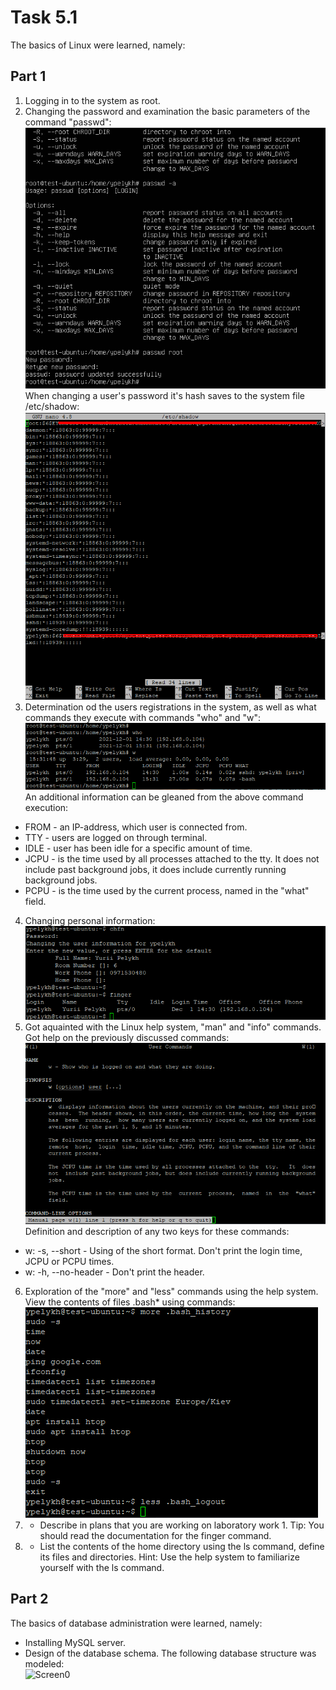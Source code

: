 # Task 5.1  

The basics of Linux were learned, namely:  
## Part 1  
 1. Logging in to the system as root.  
 2. Changing the password and examination the basic parameters of the command "passwd":  
 ![Screen1](./task_images/Screenshot_1.png)  
 When changing a user's password it's hash saves to the system file /etc/shadow:  
 ![Screen2](./task_images/Screenshot_2.png)  
 3. Determination od the users registrations in the system, as well as what commands they execute with commands "who" and "w":  
 ![Screen3](./task_images/Screenshot_3.png)  
 An additional information can be gleaned from the above command execution:
   - FROM - an IP-address, which user is connected from.
   - TTY - users are logged on through terminal.
   - IDLE - user has been idle for a specific amount of time.
   - JCPU - is the time used by all processes attached to the tty. It does not include past background jobs, it does include  currently running background jobs.
   - PCPU - is the time used by the current process, named in the "what" field.
 4. Changing personal information:  
 ![Screen4](./task_images/Screenshot_4.png)  
 5. Got aquainted with the Linux help system, "man" and "info" commands. Got help on the previously discussed commands:  
 ![Screen5](./task_images/Screenshot_5.png)  
 Definition and description of any two keys for these commands:  
   - w: -s, --short - Using of the short format.  Don't print the login time, JCPU or PCPU times.  
   - w: -h, --no-header - Don't print the header.  
 6. Exploration of the "more" and "less" commands using the help system. View the contents of files .bash* using commands:  
 ![Screen6](./task_images/Screenshot_6.png)  
 7. * Describe in plans that you are working on laboratory work 1. Tip: You should read the documentation for the finger command.
 8. * List the contents of the home directory using the ls command, define its files and directories. Hint: Use the help system to familiarize yourself with the ls command.

## Part 2  

 The basics of database administration were learned, namely:  
  - Installing MySQL server.  
  - Design of the database schema. The following database structure was modeled:  
  ![Screen0](./task_images/DB_schema.png)  
